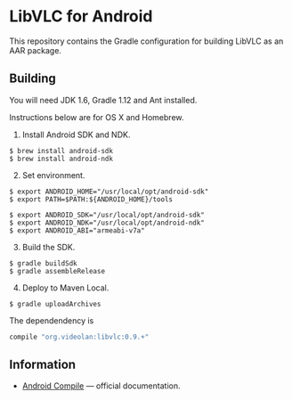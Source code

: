 # LibVLC for Android

This repository contains the Gradle configuration for building LibVLC as an AAR package.

## Building

You will need JDK 1.6, Gradle 1.12 and Ant installed.

Instructions below are for OS X and Homebrew.

1. Install Android SDK and NDK.

  ```
  $ brew install android-sdk
  $ brew install android-ndk
  ```

2. Set environment.

  ```
  $ export ANDROID_HOME="/usr/local/opt/android-sdk"
  $ export PATH=$PATH:${ANDROID_HOME}/tools

  $ export ANDROID_SDK="/usr/local/opt/android-sdk"
  $ export ANDROID_NDK="/usr/local/opt/android-ndk"
  $ export ANDROID_ABI="armeabi-v7a"
  ```

3. Build the SDK.

  ```
  $ gradle buildSdk
  $ gradle assembleRelease
  ```

4. Deploy to Maven Local.

  ```
  $ gradle uploadArchives
  ```

  The dependendency is
  
  ```groovy
  compile "org.videolan:libvlc:0.9.+"
  ```

## Information

* [Android Compile](https://wiki.videolan.org/AndroidCompile) — official documentation.
